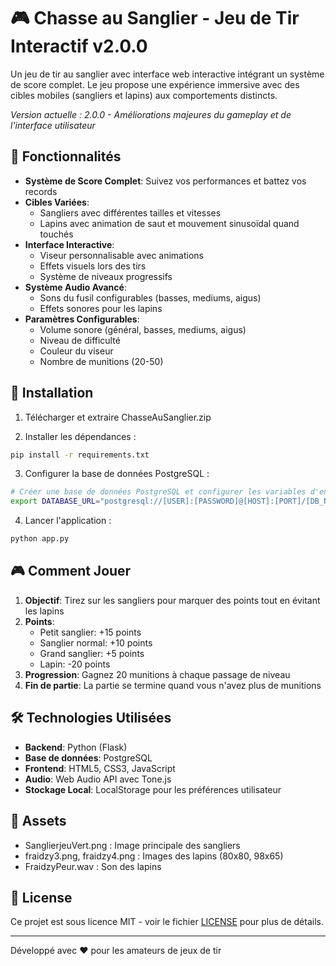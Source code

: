 # 🎮 Chasse au Sanglier - Jeu de Tir Interactif v2.0.0

Un jeu de tir au sanglier avec interface web interactive intégrant un système de score complet. Le jeu propose une expérience immersive avec des cibles mobiles (sangliers et lapins) aux comportements distincts.

*Version actuelle : 2.0.0 - Améliorations majeures du gameplay et de l'interface utilisateur*

## 🎯 Fonctionnalités

- **Système de Score Complet**: Suivez vos performances et battez vos records
- **Cibles Variées**:
  - Sangliers avec différentes tailles et vitesses
  - Lapins avec animation de saut et mouvement sinusoïdal quand touchés
- **Interface Interactive**:
  - Viseur personnalisable avec animations
  - Effets visuels lors des tirs
  - Système de niveaux progressifs
- **Système Audio Avancé**:
  - Sons du fusil configurables (basses, mediums, aigus)
  - Effets sonores pour les lapins
- **Paramètres Configurables**:
  - Volume sonore (général, basses, mediums, aigus)
  - Niveau de difficulté
  - Couleur du viseur
  - Nombre de munitions (20-50)

## 🚀 Installation

1. Télécharger et extraire ChasseAuSanglier.zip

2. Installer les dépendances :
```bash
pip install -r requirements.txt
```

3. Configurer la base de données PostgreSQL :
```bash
# Créer une base de données PostgreSQL et configurer les variables d'environnement
export DATABASE_URL="postgresql://[USER]:[PASSWORD]@[HOST]:[PORT]/[DB_NAME]"
```

4. Lancer l'application :
```bash
python app.py
```

## 🎮 Comment Jouer

1. **Objectif**: Tirez sur les sangliers pour marquer des points tout en évitant les lapins
2. **Points**:
   - Petit sanglier: +15 points
   - Sanglier normal: +10 points
   - Grand sanglier: +5 points
   - Lapin: -20 points
3. **Progression**: Gagnez 20 munitions à chaque passage de niveau
4. **Fin de partie**: La partie se termine quand vous n'avez plus de munitions

## 🛠️ Technologies Utilisées

- **Backend**: Python (Flask)
- **Base de données**: PostgreSQL
- **Frontend**: HTML5, CSS3, JavaScript
- **Audio**: Web Audio API avec Tone.js
- **Stockage Local**: LocalStorage pour les préférences utilisateur

## 🎨 Assets

- SanglierjeuVert.png : Image principale des sangliers
- fraidzy3.png, fraidzy4.png : Images des lapins (80x80, 98x65)
- FraidzyPeur.wav : Son des lapins

## 📝 License

Ce projet est sous licence MIT - voir le fichier [LICENSE](LICENSE) pour plus de détails.

---
Développé avec ❤️ pour les amateurs de jeux de tir
